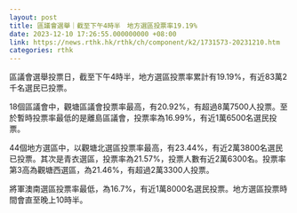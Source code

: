 ```yaml
---
layout: post
title: 區議會選舉｜截至下午4時半　地方選區投票率19.19%
date: 2023-12-10 17:26:55.000000000 +08:00
link: https://news.rthk.hk/rthk/ch/component/k2/1731573-20231210.htm
categories: rthk
---
```


區議會選舉投票日，截至下午4時半，地方選區投票率累計有19.19%，有近83萬2千名選民已投票。

18個區議會中，觀塘區議會投票率最高，有20.92%，有超過8萬7500人投票。至於暫時投票率最低的是離島區議會，投票率為16.99%，有近1萬6500名選民投票。

44個地方選區中，以觀塘北選區投票率最高，有23.44%，有近2萬3800名選民已投票。其次是青衣選區，投票率為21.57%，投票人數有近2萬6300名。投票率第3高為觀塘西選區，為21.46%，有超過2萬3300人投票。

將軍澳南選區投票率最低，為16.7%，有近1萬8000名選民投票。地方選區投票時間會直至晚上10時半。
